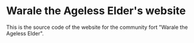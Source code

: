 # Warale the Ageless Elder's website

This is the source code of the website for the community fort "Warale the Ageless Elder".
